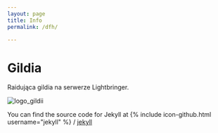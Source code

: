 ```yaml
---
layout: page
title: Info
permalink: /dfh/

---
```



# Gildia
Raidująca gildia na serwerze Lightbringer.

![logo_gildii](https://s-media-cache-ak0.pinimg.com/736x/3d/45/bd/3d45bd545a26e550a3a301dcbaa8a379.jpg)


You can find the source code for Jekyll at
{% include icon-github.html username="jekyll" %} /
[jekyll](https://github.com/jekyll/jekyll)
